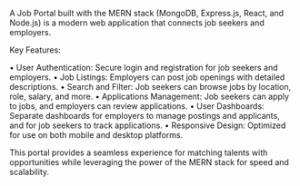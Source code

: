 A Job Portal built with the MERN stack (MongoDB, Express.js, React, and Node.js) is a modern web application that connects job seekers and employers.

Key Features:

  •	User Authentication: Secure login and registration for job seekers and employers.
  •	Job Listings: Employers can post job openings with detailed descriptions.
  •	Search and Filter: Job seekers can browse jobs by location, role, salary, and more.
  •	Applications Management: Job seekers can apply to jobs, and employers can review applications.
  •	User Dashboards: Separate dashboards for employers to manage postings and applicants, and for job seekers to track applications.
  •	Responsive Design: Optimized for use on both mobile and desktop platforms.

This portal provides a seamless experience for matching talents with opportunities while leveraging the power of the MERN stack for speed and scalability.
